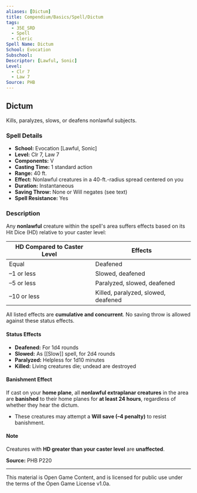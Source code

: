 ```yaml
---
aliases: [Dictum]
title: Compendium/Basics/Spell/Dictum
tags:
  - 35E_SRD
  - Spell
  - Cleric
Spell Name: Dictum
School: Evocation
Subschool: 
Descriptor: [Lawful, Sonic]
Level:
  - Clr 7
  - Law 7
Source: PHB
---
```


## Dictum

Kills, paralyzes, slows, or deafens nonlawful subjects.

### Spell Details

- **School:** Evocation [Lawful, Sonic]  
- **Level:** Clr 7, Law 7  
- **Components:** V  
- **Casting Time:** 1 standard action  
- **Range:** 40 ft.  
- **Effect:** Nonlawful creatures in a 40-ft.-radius spread centered on you  
- **Duration:** Instantaneous  
- **Saving Throw:** None or Will negates (see text)  
- **Spell Resistance:** Yes  

### Description

Any **nonlawful** creature within the spell's area suffers effects based on its Hit Dice (HD) relative to your caster level:

| HD Compared to Caster Level | Effects                                   |
|-----------------------------|-------------------------------------------|
| Equal                       | Deafened                                  |
| –1 or less                  | Slowed, deafened                          |
| –5 or less                  | Paralyzed, slowed, deafened               |
| –10 or less                 | Killed, paralyzed, slowed, deafened       |

All listed effects are **cumulative and concurrent**. No saving throw is allowed against these status effects.

#### Status Effects

- **Deafened:** For 1d4 rounds  
- **Slowed:** As [[Slow]] spell, for 2d4 rounds  
- **Paralyzed:** Helpless for 1d10 minutes  
- **Killed:** Living creatures die; undead are destroyed

#### Banishment Effect

If cast on your **home plane**, all **nonlawful extraplanar creatures** in the area are **banished** to their home planes for **at least 24 hours**, regardless of whether they hear the dictum.  
- These creatures may attempt a **Will save (–4 penalty)** to resist banishment.

#### Note

Creatures with **HD greater than your caster level** are **unaffected**.


**Source:** PHB P220

---

This material is Open Game Content, and is licensed for public use under  
the terms of the Open Game License v1.0a.
